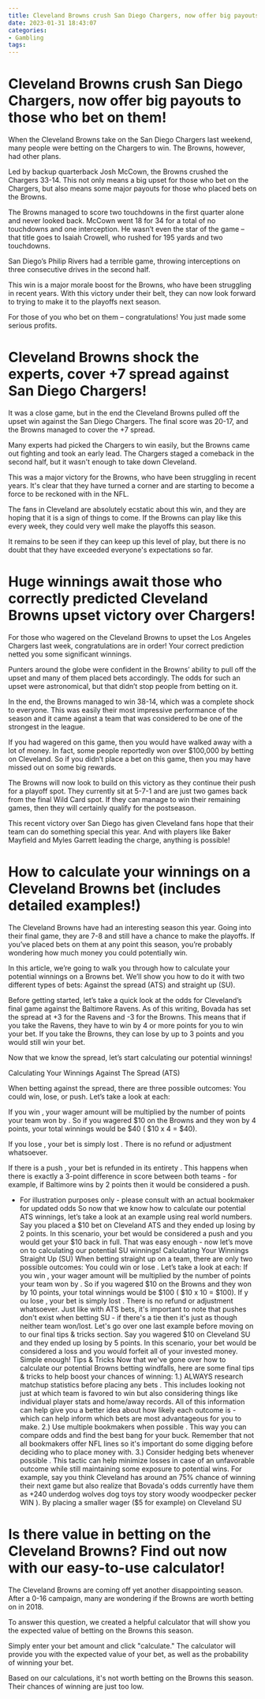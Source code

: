 ```yaml
---
title: Cleveland Browns crush San Diego Chargers, now offer big payouts to those who bet on them!
date: 2023-01-31 18:43:07
categories:
- Gambling
tags:
---
```



#  Cleveland Browns crush San Diego Chargers, now offer big payouts to those who bet on them!

When the Cleveland Browns take on the San Diego Chargers last weekend, many people were betting on the Chargers to win. The Browns, however, had other plans.

Led by backup quarterback Josh McCown, the Browns crushed the Chargers 33-14. This not only means a big upset for those who bet on the Chargers, but also means some major payouts for those who placed bets on the Browns.

The Browns managed to score two touchdowns in the first quarter alone and never looked back. McCown went 18 for 34 for a total of no touchdowns and one interception. He wasn’t even the star of the game – that title goes to Isaiah Crowell, who rushed for 195 yards and two touchdowns.

 San Diego’s Philip Rivers had a terrible game, throwing interceptions on three consecutive drives in the second half.

This win is a major morale boost for the Browns, who have been struggling in recent years. With this victory under their belt, they can now look forward to trying to make it to the playoffs next season.

For those of you who bet on them – congratulations! You just made some serious profits.

#  Cleveland Browns shock the experts, cover +7 spread against San Diego Chargers!

It was a close game, but in the end the Cleveland Browns pulled off the upset win against the San Diego Chargers. The final score was 20-17, and the Browns managed to cover the +7 spread.

Many experts had picked the Chargers to win easily, but the Browns came out fighting and took an early lead. The Chargers staged a comeback in the second half, but it wasn't enough to take down Cleveland.

This was a major victory for the Browns, who have been struggling in recent years. It's clear that they have turned a corner and are starting to become a force to be reckoned with in the NFL.

The fans in Cleveland are absolutely ecstatic about this win, and they are hoping that it is a sign of things to come. If the Browns can play like this every week, they could very well make the playoffs this season.

It remains to be seen if they can keep up this level of play, but there is no doubt that they have exceeded everyone's expectations so far.

#  Huge winnings await those who correctly predicted Cleveland Browns upset victory over Chargers!

For those who wagered on the Cleveland Browns to upset the Los Angeles Chargers last week, congratulations are in order! Your correct prediction netted you some significant winnings.

Punters around the globe were confident in the Browns’ ability to pull off the upset and many of them placed bets accordingly. The odds for such an upset were astronomical, but that didn’t stop people from betting on it.

In the end, the Browns managed to win 38-14, which was a complete shock to everyone. This was easily their most impressive performance of the season and it came against a team that was considered to be one of the strongest in the league.

If you had wagered on this game, then you would have walked away with a lot of money. In fact, some people reportedly won over $100,000 by betting on Cleveland. So if you didn’t place a bet on this game, then you may have missed out on some big rewards.

The Browns will now look to build on this victory as they continue their push for a playoff spot. They currently sit at 5-7-1 and are just two games back from the final Wild Card spot. If they can manage to win their remaining games, then they will certainly qualify for the postseason.

This recent victory over San Diego has given Cleveland fans hope that their team can do something special this year. And with players like Baker Mayfield and Myles Garrett leading the charge, anything is possible!

#  How to calculate your winnings on a Cleveland Browns bet (includes detailed examples!)

The Cleveland Browns have had an interesting season this year. Going into their final game, they are 7-8 and still have a chance to make the playoffs. If you’ve placed bets on them at any point this season, you’re probably wondering how much money you could potentially win.

In this article, we’re going to walk you through how to calculate your potential winnings on a Browns bet. We’ll show you how to do it with two different types of bets: Against the spread (ATS) and straight up (SU).

Before getting started, let’s take a quick look at the odds for Cleveland’s final game against the Baltimore Ravens. As of this writing, Bovada has set the spread at +3 for the Ravens and -3 for the Browns. This means that if you take the Ravens, they have to win by 4 or more points for you to win your bet. If you take the Browns, they can lose by up to 3 points and you would still win your bet.

Now that we know the spread, let’s start calculating our potential winnings!

Calculating Your Winnings Against The Spread (ATS)

When betting against the spread, there are three possible outcomes: You could win, lose, or push. Let’s take a look at each:

If you win , your wager amount will be multiplied by the number of points your team won by . So if you wagered $10 on the Browns and they won by 4 points, your total winnings would be $40 ( $10 x 4 = $40).

If you lose , your bet is simply lost . There is no refund or adjustment whatsoever.

If there is a push , your bet is refunded in its entirety . This happens when there is exactly a 3-point difference in score between both teams - for example, if Baltimore wins by 2 points then it would be considered a push.























 * For illustration purposes only - please consult with an actual bookmaker for updated odds      So now that we know how to calculate our potential ATS winnings, let’s take a look at an example using real world numbers. Say you placed a $10 bet on Cleveland ATS and they ended up losing by 2 points. In this scenario, your bet would be considered a push and you would get your $10 back in full.   That was easy enough - now let’s move on to calculating our potential SU winnings! Calculating Your Winnings Straight Up (SU) When betting straight up on a team, there are only two possible outcomes: You could win or lose . Let’s take a look at each: If you win , your wager amount will be multiplied by the number of points your team won by . So if you wagered $10 on the Browns and they won by 10 points, your total winnings would be $100 ( $10 x 10 = $100).  If y ou lose , your bet is simply lost . There is no refund or adjustment whatsoever. Just like with ATS bets, it's important to note that pushes don't exist when betting SU - if there's a tie then it's just as though neither team won/lost. Let's go over one last example before moving on to our final tips & tricks section. Say you wagered $10 on Cleveland SU and they ended up losing by 5 points. In this scenario, your bet would be considered a loss and you would forfeit all of your invested money. Simple enough! Tips & Tricks Now that we've gone over how to calculate our potential Browns betting windfalls, here are some final tips & tricks to help boost your chances of winning: 1.) ALWAYS research matchup statistics before placing any bets . This includes looking not just at which team is favored to win but also considering things like individual player stats and home/away records. All of this information can help give you a better idea about how likely each outcome is - which can help inform which bets are most advantageous for you to make. 2.) Use multiple bookmakers when possible . This way you can compare odds and find the best bang for your buck. Remember that not all bookmakers offer NFL lines so it's important do some digging before deciding who to place money with. 3.) Consider hedging bets whenever possible . This tactic can help minimize losses in case of an unfavorable outcome while still maintaining some exposure to potential wins. For example, say you think Cleveland has around an 75% chance of winning their next game but also realize that Bovada's odds currently have them as +240 underdog wolves dog toys toy story woody woodpecker pecker WIN ). By placing a smaller wager ($5 for example) on Cleveland SU

#  Is there value in betting on the Cleveland Browns? Find out now with our easy-to-use calculator!

The Cleveland Browns are coming off yet another disappointing season. After a 0-16 campaign, many are wondering if the Browns are worth betting on in 2018.

To answer this question, we created a helpful calculator that will show you the expected value of betting on the Browns this season.

Simply enter your bet amount and click "calculate." The calculator will provide you with the expected value of your bet, as well as the probability of winning your bet.

Based on our calculations, it's not worth betting on the Browns this season. Their chances of winning are just too low.